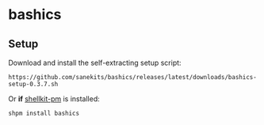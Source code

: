 # bashics

## Setup

Download and install the self-extracting setup script:

    https://github.com/sanekits/bashics/releases/latest/downloads/bashics-setup-0.3.7.sh

Or **if** [shellkit-pm](https://github.com/sanekits/shellkit-pm) is installed:

    shpm install bashics

##
